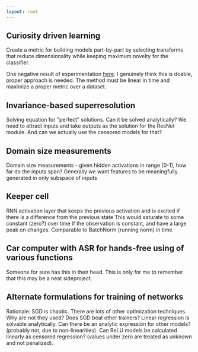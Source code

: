 ```yaml
---
layout: root
---
```


## Curiosity driven learning

Create a metric for building models part-by-part by selecting transforms that reduce dimensionality
while keeping maximum novelty for the classifier.

One negative result of experimentation [here](bin/Curiosity.ipynb). I genuinely think this is doable, proper approach is needed. The method must be linear in time and maximize a proper metric over a dataset.

## Invariance-based superresolution

Solving equation for "perfect" solutions. Can it be solved analytically? We need to attract inputs and take outputs as the solution for the ResNet module. And can we actually use the censored models for that?

## Domain size measurements

Domain size measurements - given hidden activations in range [0-1], how far do the inputs span?
Generally we want features to be meaningfully generated in only subspace of inputs

## Keeper cell

RNN activation layer that keeps the previous activation and is excited if there is a difference from the previous state
This would saturate to some constant (zero?) over time if the observation is constant, and have a large peak on changes.
Comparable to BatchNorm (running norm) in time

## Car computer with ASR for hands-free using of various functions

Someone for sure has this in their head. This is only for me to remember that this may be a neat sideproject.

## Alternate formulations for training of networks

Rationale: SGD is chaotic. There are lots of other optimization techniques. Why are not they used? Does SGD beat
other trainers? Linear regression is solvable analytically. Can there be an analytic expression for other models?
(probably not, due to non-linearities). Can ReLU models be calculated linearly as censored regression? (values under zero
are treated as unknown and not penalized). 